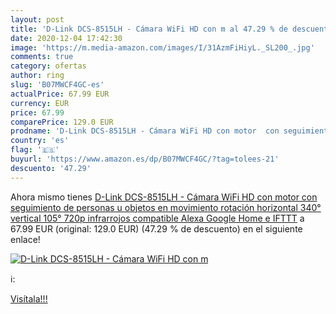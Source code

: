 ```yaml
---
layout: post
title: 'D-Link DCS-8515LH - Cámara WiFi HD con m al 47.29 % de descuento'
date: 2020-12-04 17:42:30
image: 'https://m.media-amazon.com/images/I/31AzmFiHiyL._SL200_.jpg'
comments: true
category: ofertas
author: ring
slug: 'B07MWCF4GC-es'
actualPrice: 67.99 EUR
currency: EUR
price: 67.99
comparePrice: 129.0 EUR
prodname: 'D-Link DCS-8515LH - Cámara WiFi HD con motor  con seguimiento de personas u objetos en movimiento  rotación horizontal 340°  vertical 105°  720p  infrarrojos  compatible Alexa  Google Home e IFTTT'
country: 'es'
flag: '🇪🇸'
buyurl: 'https://www.amazon.es/dp/B07MWCF4GC/?tag=tolees-21'
descuento: '47.29'
---
```


Ahora mismo tienes [D-Link DCS-8515LH - Cámara WiFi HD con motor  con seguimiento de personas u objetos en movimiento  rotación horizontal 340°  vertical 105°  720p  infrarrojos  compatible Alexa  Google Home e IFTTT](https://www.amazon.es/dp/B07MWCF4GC/?tag=tolees-21) a 67.99 EUR (original: 129.0 EUR) (47.29 %  de descuento) en el siguiente enlace!

[![D-Link DCS-8515LH - Cámara WiFi HD con m](https://m.media-amazon.com/images/I/31AzmFiHiyL._SL200_.jpg)](https://www.amazon.es/dp/B07MWCF4GC/?tag=tolees-21)

ℹ️:


[Visítala!!!](https://www.amazon.es/dp/B07MWCF4GC/?tag=tolees-21)
